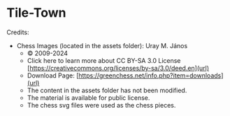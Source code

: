 # Tile-Town

Credits:
- Chess Images (located in the assets folder): Uray M. János
  - © 2009-2024
  - Click here to learn more about CC BY-SA 3.0 License [https://creativecommons.org/licenses/by-sa/3.0/deed.en](url)
  - Download Page: [https://greenchess.net/info.php?item=downloads](url)
  - The content in the assets folder has not been modified.
  - The material is available for public license.
  - The chess svg files were used as the chess pieces.
